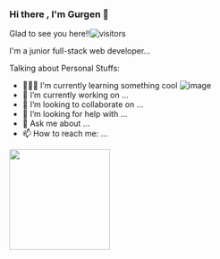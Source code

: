 ### Hi there , I'm Gurgen 👋

Glad to see you here!!![visitors](https://visitor-badge.glitch.me/badge?page_id=gugohh)

I'm a junior  full-stack web developer...

Talking about Personal Stuffs:
- 👨🏻‍💻 I’m currently learning  something cool  ![image](https://user-images.githubusercontent.com/57111616/137722999-b742d5aa-a668-4e11-923e-cc25e117cd18.png)
- 🔭 I’m currently working on ...
- 🚀 I’m looking to collaborate on ...
- 🤔 I’m looking for help with ...
- 💬 Ask me about ...
- 📫 How to reach me: ...

<img height="180em" src="https://github-readme-stats.vercel.app/api?username=gugohh&show_icons=true&hide_border=true&&count_private=true&include_all_commits=true" />




